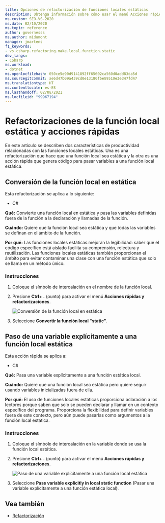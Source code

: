 ```yaml
---
title: Opciones de refactorización de funciones locales estáticas
description: Obtenga información sobre cómo usar el menú Acciones rápidas y refactorizaciones para convertir una función local en estática y pasar las variables definidas fuera de la función a la declaración y las llamadas de la función.
ms.custom: SEO-VS-2020
ms.date: 02/10/2020
ms.topic: reference
author: governesss
ms.author: midumont
manager: jmartens
f1_keywords:
- vs.csharp.refactoring.make.local.function.static
dev_langs:
- CSharp
ms.workload:
- dotnet
ms.openlocfilehash: 050ce5e90d9141892ff65602ca560d0add83da5d
ms.sourcegitcommit: ae6d47b09a439cd0e13180f5e89510e3e347fd47
ms.translationtype: HT
ms.contentlocale: es-ES
ms.lasthandoff: 02/08/2021
ms.locfileid: "99967194"
---
```

# <a name="static-local-function-refactorings-and-quick-actions"></a>Refactorizaciones de la función local estática y acciones rápidas

En este artículo se describen dos características de productividad relacionadas con las funciones locales estáticas. Una es una refactorización que hace que una función local sea estática y la otra es una acción rápida que genera código para pasar variables a una función local estática.

## <a name="make-local-function-static"></a>Conversión de la función local en estática

Esta refactorización se aplica a lo siguiente:

- C#

**Qué:** Convierte una función local en estática y pasa las variables definidas fuera de la función a la declaración y llamadas de la función.

**Cuándo:** Quiere que la función local sea estática y que todas las variables se definan en el ámbito de la función.

**Por qué:** Las funciones locales estáticas mejoran la legibilidad: saber que el código específico está aislado facilita su comprensión, relectura y reutilización. Las funciones locales estáticas también proporcionan el ámbito para evitar contaminar una clase con una función estática que solo se llama en un método único.

### <a name="how-to"></a>Instrucciones

1. Coloque el símbolo de intercalación en el nombre de la función local.

2. Presione **Ctrl**+ **.** (punto) para activar el menú **Acciones rápidas y refactorizaciones**.

   ![Conversión de la función local en estática](media/make-local-function-static.png)

3. Seleccione **Convertir la función local "static"**.

## <a name="pass-variable-explicitly-in-a-static-local-function"></a>Paso de una variable explícitamente a una función local estática

Esta acción rápida se aplica a:

- C#

**Qué:** Pasa una variable explícitamente a una función estática local.

**Cuándo:** Quiere que una función local sea estática pero quiere seguir usando variables inicializadas fuera de ella.

**Por qué:** El uso de funciones locales estáticas proporciona aclaración a los lectores porque saben que solo se pueden declarar y llamar en un contexto específico del programa. Proporciona la flexibilidad para definir variables fuera de este contexto, pero aún puede pasarlas como argumentos a la función local estática.

### <a name="how-to"></a>Instrucciones

1. Coloque el símbolo de intercalación en la variable donde se usa la función local estática.

2. Presione **Ctrl**+ **.** (punto) para activar el menú **Acciones rápidas y refactorizaciones**.

   ![Paso de una variable explícitamente a una función local estática](media/pass-variable-explicitly-static-local-function.png)

3. Seleccione **Pass variable explicitly in local static function** (Pasar una variable explícitamente a una función estática local).

## <a name="see-also"></a>Vea también

- [Refactorización](../refactoring-in-visual-studio.md)
